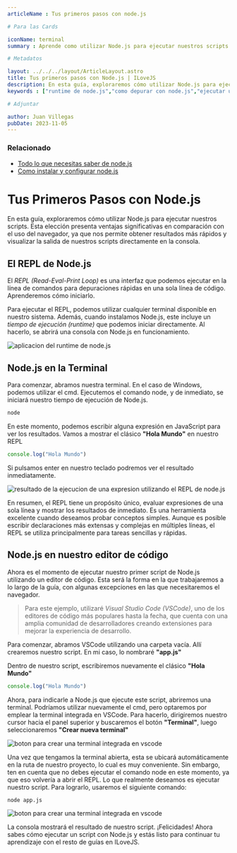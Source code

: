 ```yaml
---
articleName : Tus primeros pasos con node.js

# Para las Cards

iconName: terminal
summary : Aprende como utilizar Node.js para ejecutar nuestros scripts en la terminal y en nuestro editor de codigo

# Metadatos

layout: ../../../layout/ArticleLayout.astro
title: Tus primeros pasos con Node.js | ILoveJS
description: En esta guía, exploraremos cómo utilizar Node.js para ejecutar nuestros scripts. Esta elección presenta ventajas significativas en comparación con el uso del navegador, ya que nos permite obtener resultados más rápidos y visualizar la salida de nuestros scripts directamente en la consola
keywords : ["runtime de node.js","como depurar con node.js","ejecutar un script en node.js","repl de node.js","como usar el repl de node.js" , "ejecutar javascript en node.js","tutorial basico de node.js","guia de node.js","node.js en vscode","node.js en la terminal"]

# Adjuntar

author: Juan Villegas
pubDate: 2023-11-05
---
```


### Relacionado

- [Todo lo que necesitas saber de node.js](./03-todo-lo-que-necesitas-saber-de-nodejs)
- [Como instalar y configurar node.js](./04-guia-para-instalar-y-configurar-nodejs-y-npm)

# Tus Primeros Pasos con Node.js

En esta guía, exploraremos cómo utilizar Node.js para ejecutar nuestros scripts. Esta elección presenta ventajas significativas en comparación con el uso del navegador, ya que nos permite obtener resultados más rápidos y visualizar la salida de nuestros scripts directamente en la consola.

## El REPL de Node.js

El *REPL (Read-Eval-Print Loop)* es una interfaz que podemos ejecutar en la línea de comandos para depuraciones rápidas en una sola línea de código. Aprenderemos cómo iniciarlo.

Para ejecutar el REPL, podemos utilizar cualquier terminal disponible en nuestro sistema. Además, cuando instalamos Node.js, este incluye un *tiempo de ejecución (runtime)* que podemos iniciar directamente. Al hacerlo, se abrirá una consola con Node.js en funcionamiento.

<img class="img-default" src="/articles/img/tus-primeros-pasos-con-nodejs/node_runtime.png" alt="aplicacion del runtime de node.js"/>

## Node.js en la Terminal

Para comenzar, abramos nuestra terminal. En el caso de Windows, podemos utilizar el cmd. Ejecutemos el comando node, y de inmediato, se iniciará nuestro tiempo de ejecución de Node.js. 

```bash
node
```

En este momento, podemos escribir alguna expresión en JavaScript para ver los resultados. Vamos a mostrar el clásico **"Hola Mundo"** en nuestro REPL

```javascript
console.log("Hola Mundo")
```

Si pulsamos enter en nuestro teclado podremos ver el resultado inmediatamente.

<img class="img-default" src="/articles/img/tus-primeros-pasos-con-nodejs/cmd_result.png" alt="resultado de la ejecucion de una expresion utilizando el REPL de node.js"/>

En resumen, el REPL tiene un propósito único, evaluar expresiones de una sola línea y mostrar los resultados de inmediato. Es una herramienta excelente cuando deseamos probar conceptos simples. Aunque es posible escribir declaraciones más extensas y complejas en múltiples líneas, el REPL se utiliza principalmente para tareas sencillas y rápidas.

## Node.js en nuestro editor de código

Ahora es el momento de ejecutar nuestro primer script de Node.js utilizando un editor de código. Esta será la forma en la que trabajaremos a lo largo de la guía, con algunas excepciones en las que necesitaremos el navegador.

> Para este ejemplo, utilizaré *Visual Studio Code (VSCode)*, uno de los editores de código más populares hasta la fecha, que cuenta con una amplia comunidad de desarrolladores creando extensiones para mejorar la experiencia de desarrollo.

Para comenzar, abramos VSCode utilizando una carpeta vacía. Allí crearemos nuestro script. En mi caso, lo nombraré **"app.js"**

Dentro de nuestro script, escribiremos nuevamente el clásico **"Hola Mundo"**

```javascript
console.log("Hola Mundo")
```

Ahora, para indicarle a Node.js que ejecute este script, abriremos una terminal. Podríamos utilizar nuevamente el cmd, pero optaremos por emplear la terminal integrada en VSCode. Para hacerlo, dirigiremos nuestro cursor hacia el panel superior y buscaremos el botón **"Terminal"**, luego seleccionaremos **"Crear nueva terminal"**

<img class="img-default" src="/articles/img/tus-primeros-pasos-con-nodejs/create_terminal.png" alt="boton para crear una terminal integrada en vscode"/>

Una vez que tengamos la terminal abierta, esta se ubicará automáticamente en la ruta de nuestro proyecto, lo cual es muy conveniente. Sin embargo, ten en cuenta que no debes ejecutar el comando node en este momento, ya que eso volvería a abrir el REPL. Lo que realmente deseamos es ejecutar nuestro script. Para lograrlo, usaremos el siguiente comando:


```bash
node app.js
```

<img class="img-default" src="/articles/img/tus-primeros-pasos-con-nodejs/final_result.png" alt="boton para crear una terminal integrada en vscode"/>

La consola mostrará el resultado de nuestro script. ¡Felicidades! Ahora sabes cómo ejecutar un script con Node.js y estás listo para continuar tu aprendizaje con el resto de guías en ILoveJS.


